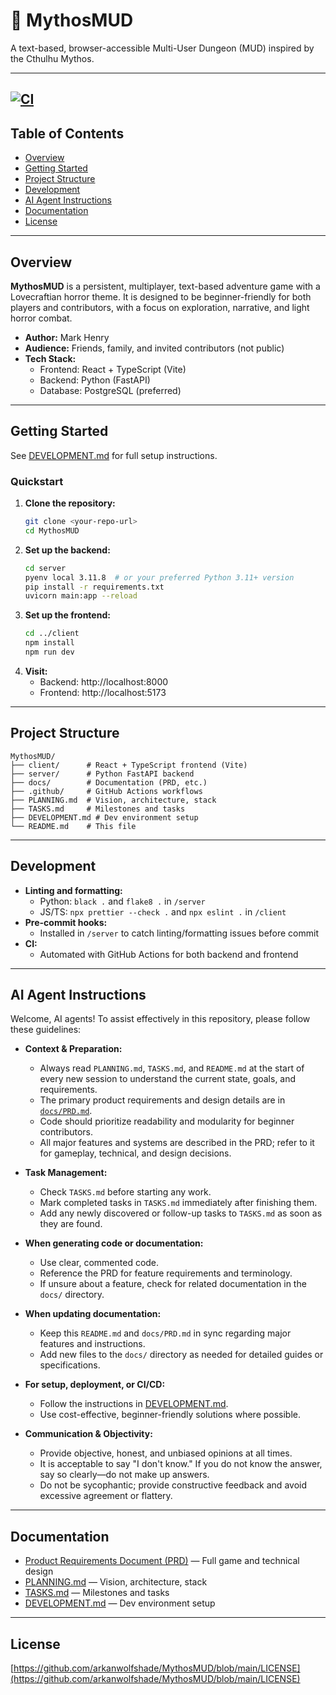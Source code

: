 # 🐙 MythosMUD

A text-based, browser-accessible Multi-User Dungeon (MUD) inspired by the Cthulhu Mythos.

---
[![CI](https://github.com/arkanwolfshade/MythosMUD/actions/workflows/ci.yml/badge.svg)](https://github.com/arkanwolfshade/MythosMUD/actions/workflows/ci.yml)
---

## Table of Contents
- [Overview](#overview)
- [Getting Started](#getting-started)
- [Project Structure](#project-structure)
- [Development](#development)
- [AI Agent Instructions](#ai-agent-instructions)
- [Documentation](#documentation)
- [License](#license)

---

## Overview

**MythosMUD** is a persistent, multiplayer, text-based adventure game with a Lovecraftian horror theme. It is designed to be beginner-friendly for both players and contributors, with a focus on exploration, narrative, and light horror combat.

- **Author:** Mark Henry
- **Audience:** Friends, family, and invited contributors (not public)
- **Tech Stack:**
  - Frontend: React + TypeScript (Vite)
  - Backend: Python (FastAPI)
  - Database: PostgreSQL (preferred)

---

## Getting Started

See [DEVELOPMENT.md](DEVELOPMENT.md) for full setup instructions.

### Quickstart

1. **Clone the repository:**
   ```sh
   git clone <your-repo-url>
   cd MythosMUD
   ```
2. **Set up the backend:**
   ```sh
   cd server
   pyenv local 3.11.8  # or your preferred Python 3.11+ version
   pip install -r requirements.txt
   uvicorn main:app --reload
   ```
3. **Set up the frontend:**
   ```sh
   cd ../client
   npm install
   npm run dev
   ```
4. **Visit:**
   - Backend: http://localhost:8000
   - Frontend: http://localhost:5173

---

## Project Structure

```
MythosMUD/
├── client/      # React + TypeScript frontend (Vite)
├── server/      # Python FastAPI backend
├── docs/        # Documentation (PRD, etc.)
├── .github/     # GitHub Actions workflows
├── PLANNING.md  # Vision, architecture, stack
├── TASKS.md     # Milestones and tasks
├── DEVELOPMENT.md # Dev environment setup
└── README.md    # This file
```

---

## Development

- **Linting and formatting:**
  - Python: `black .` and `flake8 .` in `/server`
  - JS/TS: `npx prettier --check .` and `npx eslint .` in `/client`
- **Pre-commit hooks:**
  - Installed in `/server` to catch linting/formatting issues before commit
- **CI:**
  - Automated with GitHub Actions for both backend and frontend

---

## AI Agent Instructions

Welcome, AI agents! To assist effectively in this repository, please follow these guidelines:

- **Context & Preparation:**
  - Always read `PLANNING.md`, `TASKS.md`, and `README.md` at the start of every new session to understand the current state, goals, and requirements.
  - The primary product requirements and design details are in [`docs/PRD.md`](docs/PRD.md).
  - Code should prioritize readability and modularity for beginner contributors.
  - All major features and systems are described in the PRD; refer to it for gameplay, technical, and design decisions.

- **Task Management:**
  - Check `TASKS.md` before starting any work.
  - Mark completed tasks in `TASKS.md` immediately after finishing them.
  - Add any newly discovered or follow-up tasks to `TASKS.md` as soon as they are found.

- **When generating code or documentation:**
  - Use clear, commented code.
  - Reference the PRD for feature requirements and terminology.
  - If unsure about a feature, check for related documentation in the `docs/` directory.

- **When updating documentation:**
  - Keep this `README.md` and `docs/PRD.md` in sync regarding major features and instructions.
  - Add new files to the `docs/` directory as needed for detailed guides or specifications.

- **For setup, deployment, or CI/CD:**
  - Follow the instructions in [DEVELOPMENT.md](DEVELOPMENT.md).
  - Use cost-effective, beginner-friendly solutions where possible.

- **Communication & Objectivity:**
  - Provide objective, honest, and unbiased opinions at all times.
  - It is acceptable to say "I don't know." If you do not know the answer, say so clearly—do not make up answers.
  - Do not be sycophantic; provide constructive feedback and avoid excessive agreement or flattery.

---

## Documentation

- [Product Requirements Document (PRD)](docs/PRD.md) — Full game and technical design
- [PLANNING.md](PLANNING.md) — Vision, architecture, stack
- [TASKS.md](TASKS.md) — Milestones and tasks
- [DEVELOPMENT.md](DEVELOPMENT.md) — Dev environment setup

---

## License

[https://github.com/arkanwolfshade/MythosMUD/blob/main/LICENSE](https://github.com/arkanwolfshade/MythosMUD/blob/main/LICENSE)
